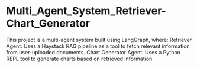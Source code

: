 # Multi_Agent_System_Retriever-Chart_Generator
This project is a multi-agent system built using LangGraph, where:  Retriever Agent: Uses a Haystack RAG pipeline as a tool to fetch relevant information from user-uploaded documents.  Chart Generator Agent: Uses a Python REPL tool to generate charts based on retrieved information.
